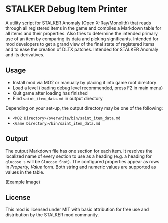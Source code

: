 # STALKER Debug Item Printer

A utility script for STALKER Anomaly (Open X-Ray/Monolith) that reads through all registered items in the game and compiles a Markdown table for all items and their properties. Also tries to determine the intended primary use of an item by comparing its data and picking significants. Intended for mod developers to get a grand view of the final state of registered items and to ease the creation of DLTX patches. Intended for STALKER Anomaly and its derivatives.

## Usage

- Install mod via MO2 or manually by placing it into game root directory
- Load a level (loading debug level recommended, press F2 in main menu)
- Quit game after loading has finished
- Find `saint_item_data.md` in output directory

Depending on your set-up, the output directory may be one of the following:

- `<MO2 Directory>/overwrite/bin/saint_item_data.md`
- `<Game Directory>/bin/saint_item_data.md`

## Output

The output Markdown file has one section for each item. It resolves the localized name of every section to use as a heading (e.g. a heading for `glucose_s` will be `Glucose Shot`). The configured properties appear as rows in *Property, Value* form. Both string and numeric values are supported as values in the table.

(Example Image)

## License

This mod is licensed under MIT with basic attribution for free use and distribution by the STALKER mod community.